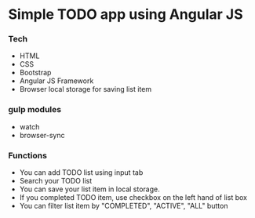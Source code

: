 # Simple TODO app using Angular JS

### Tech
- HTML
- CSS
- Bootstrap
- Angular JS Framework
- Browser local storage for saving list item

### gulp modules
- watch
- browser-sync

### Functions
- You can add TODO list using input tab
- Search your TODO list
- You can save your list item in local storage.
- If you completed TODO item, use checkbox on the left hand of list box
- You can filter list item by "COMPLETED", "ACTIVE", "ALL" button
